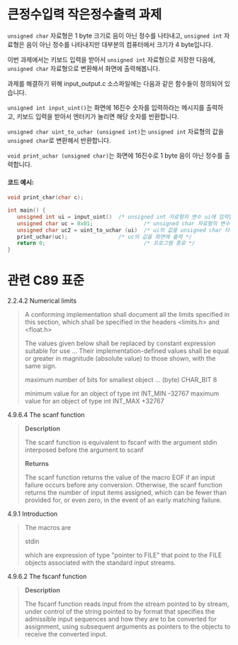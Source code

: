 # 큰정수입력 작은정수출력 과제

`unsigned char` 자료형은 1 byte 크기로 음이 아닌 정수를 나타내고, 
`unsigned int` 자료형은 음이 아닌 정수를 나타내지만 대부분의 컴퓨터에서 크기가 4 byte입니다.

이번 과제에서는 키보드 입력을 받아서 `unsigned int` 자료형으로 저장한 다음에, 
`unsigned char` 자료형으로 변환해서 화면에 출력해봅니다.

과제를 해결하기 위해 input_output.c 소스파일에는 다음과 같은 함수들이 정의되어 있습니다.

`unsigned int input_uint()`는 
화면에 16진수 숫자를 입력하라는 메시지를 출력하고, 키보드 입력을 받아서 엔터키가 눌리면 해당 숫자를 반환합니다.

`unsigned char uint_to_uchar (unsigned int)`는
`unsigned int` 자료형의 값을 `unsigned char`로 변환해서 반환합니다.

`void print_uchar (unsigned char)`는
화면에 16진수로 1 byte 음이 아닌 정수를 출력합니다.

#### 코드 예시:
```c
void print_char(char c);

int main() {
   unsigned int ui = input_uint()  /* unsigned int 자료형의 변수 ui에 입력받은 숫자를 저장 */
   unsigned char uc = 0x01;                /* unsigned char 자료형의 변수 uc */
   unsigned char uc2 = uint_to_uchar (ui)  /* ui의 값을 unsigned char 타입으로 바꿔서 변수 uc2에 저장 */
   print_uchar(uc);                /* uc의 값을 화면에 출력 */
   return 0;                               /* 프로그램 종료 */
}
```

# 관련 C89 표준
2.2.4.2 Numerical limits
> A conforming implementation shall document all the limits specified in this section,
> which shall be specified in the headers <limits.h> and <float.h>
>
> The values given below shall be replaced by constant expression suitable for use ...
> Their implementation-defined values shall be equal or greater in magnitude (absolute value)
> to those shown, with the same sign.
>
> maximum number of bits for smallest object ... (byte) CHAR_BIT 8
>
> minimum value for an object of type int INT_MIN -32767
> maximum value for an object of type int INT_MAX +32767

4.9.6.4 The scanf function
> **Description**
>
> The scanf function is equivalent to fscanf with the argument stdin interposed before the argument to scanf
>
> **Returns**
>
> The scanf function returns the value of the macro EOF if an input failure occurs before any conversion.
> Otherwise, the scanf function returns the number of input items assigned, which can be fewer than
> provided for, or even zero, in the event of an early matching failure.

4.9.1 Introduction
> The macros are
>
> stdin
>
> which are expression of type "pointer to FILE" that point to the FILE objects associated with
> the standard input streams.

4.9.6.2 The fscanf function
> **Description**
>
> The fscanf function reads input from the stream pointed to by stream, under control of the string
> pointed to by format that specifies the admissible input sequences and how they are to be
> converted for assignment, using subsequent arguments as pointers to the objects to
> receive the converted input. 
